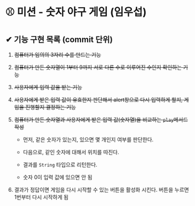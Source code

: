 # ⚾ 미션 - 숫자 야구 게임 (임우섭)

## ✔ 기능 구현 목록 (commit 단위)

1. <strike>컴퓨터가 임의의 3자리 수를 만드는 기능</strike>

2. <strike>컴퓨터가 만든 숫자열이 1부터 9까지 서로 다른 수로 이루어진 수인지 확인하는 기능</strike>

3. <strike>사용자에게 입력 값을 받는 기능</strike>

4. <strike>사용자에게 받은 입력 값이 유효한지 판단해서 alert창으로 다시 입력하게 할지, 게임을 진행할지 결정하는 기능</strike>

5. <strike>컴퓨터가 만든 숫자열과 사용자에게 받은 입력 값(숫자열)을 비교하는 `play`메서드 작성</strike>

   - 먼저, 같은 숫자가 있는지, 있으면 몇 개인지 여부를 판단한다.

   - 다음으로, 같인 숫자에 대해서 위치를 따진다.
   - 결과를 `String` 타입으로 리턴한다.
   - 숫자 0이 입력 값에 있으면 안 됨

6. 결과가 정답이면 게임을 다시 시작할 수 있는 버튼을 활성화 시킨다. 
   버튼을 누르면 1번부터 다시 시작하게 됨

